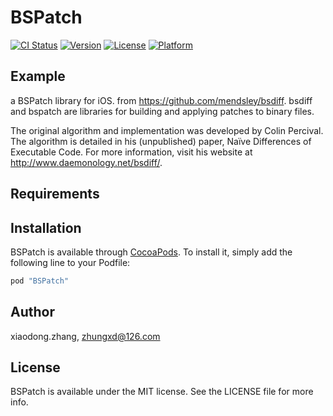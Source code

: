 # BSPatch

[![CI Status](http://img.shields.io/travis/xiaodong.zhang/BSPatch.svg?style=flat)](https://travis-ci.org/xiaodong.zhang/BSPatch)
[![Version](https://img.shields.io/cocoapods/v/BSPatch.svg?style=flat)](http://cocoapods.org/pods/BSPatch)
[![License](https://img.shields.io/cocoapods/l/BSPatch.svg?style=flat)](http://cocoapods.org/pods/BSPatch)
[![Platform](https://img.shields.io/cocoapods/p/BSPatch.svg?style=flat)](http://cocoapods.org/pods/BSPatch)

## Example

a BSPatch library for iOS. from https://github.com/mendsley/bsdiff.
bsdiff and bspatch are libraries for building and applying patches to binary files.

The original algorithm and implementation was developed by Colin Percival. The algorithm is detailed in his (unpublished) paper, Naïve Differences of Executable Code. For more information, visit his website at http://www.daemonology.net/bsdiff/.

## Requirements

## Installation

BSPatch is available through [CocoaPods](http://cocoapods.org). To install
it, simply add the following line to your Podfile:

```ruby
pod "BSPatch"
```

## Author

xiaodong.zhang, zhungxd@126.com

## License

BSPatch is available under the MIT license. See the LICENSE file for more info.

